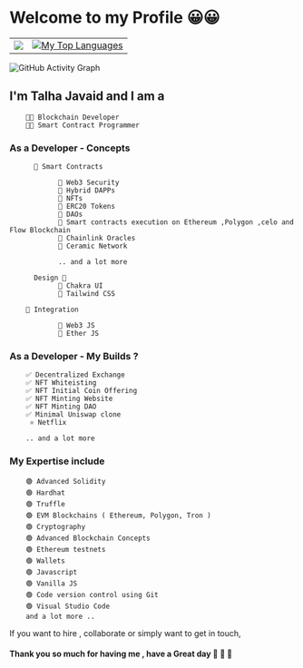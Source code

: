 # Welcome to my Profile 😀😀

<table  align="center">
  <tr>
    <td align="left">
       <a href="http://www.github.com/Talha-Javaid"><img src="https://github-readme-streak-stats.herokuapp.com/?user=Talha-Javaid&background=0D1117&ring=00dede&fire=00ffff&currStreakNum=ffffff&currStreakLabel=00dede&sideNums=ffffff&sideLabels=ffffff&dates=ffffff&hide_border=true" /></a>
    </td>
    <td align="right">
      <a href="https://github.com/Talha-Javaid"><img alt="My Top Languages" src="https://github-readme-stats.vercel.app/api/top-langs/?username=umaresso&langs_count=10&count_private=true&layout=compact&theme=react&hide_border=true&bg_color=0D1117&exclude_repo=GameSellShop"/></a>
    </td>
  </tr>
</table>

![GitHub Activity Graph](https://activity-graph.herokuapp.com/graph?username=Talha-Javaid&theme=react-dark&bg_color=1a2431&color=f0f3f7&line=00ffff&point=FFFFFF&hide_border=true&width=200px)

##      I'm Talha Javaid and I am a
        
        👨‍💻 Blockchain Developer
        👨‍🏫 Smart Contract Programmer

### As a Developer -  Concepts
          
          📃 Smart Contracts
        
                💠 Web3 Security
                💠 Hybrid DAPPs
                💠 NFTs
                💠 ERC20 Tokens
                💠 DAOs 
                💠 Smart contracts execution on Ethereum ,Polygon ,celo and Flow Blockchain
                💠 Chainlink Oracles
                💠 Ceramic Network

                .. and a lot more
                
          Design 🎨
                💠 Chakra UI
                💠 Tailwind CSS
                
        🚀 Integration
       
                💠 Web3 JS
                💠 Ether JS
      
### As a Developer - My Builds ?
        
        ✅ Decentralized Exchange
        ✅ NFT Whiteisting
        ✅ NFT Initial Coin Offering
        ✅ NFT Minting Website
        ✅ NFT Minting DAO
        ✅ Minimal Uniswap clone 
         ⚛ Netflix 
        
        .. and a lot more 


### My Expertise include

        🟢 Advanced Solidity
        🟢 Hardhat
        🟢 Truffle
        🟢 EVM Blockchains ( Ethereum, Polygon, Tron )
        🟢 Cryptography
        🟢 Advanced Blockchain Concepts 
        🟢 Ethereum testnets
        🟢 Wallets
        🟢 Javascript
        🟢 Vanilla JS
        🟢 Code version control using Git
        🟢 Visual Studio Code
        and a lot more .. 

If you want to hire , collaborate or simply want to get in touch,  

[LinkedInn]: https://www.linkedin.com/in/talhajavaidmalik/
[Twitter]: https://twitter.com/imtalhajavaid
[Github]: https://github.com/Talha-Javaid


#### Thank you so much for having me , have a Great day 🥳 🎊 🎉
